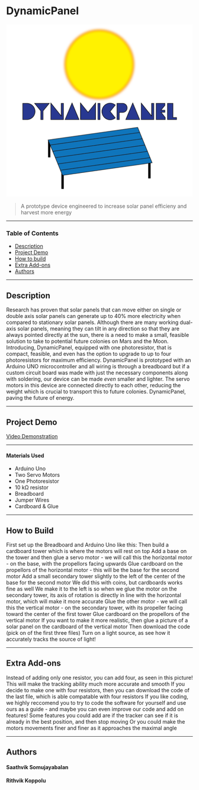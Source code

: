 # DynamicPanel
![alt text](https://github.com/saathvikS/DynamicPanel/blob/main/Pictures/DynamicPanel%20Logo-01.png "DynamicPanel")

> A prototype device engineered to increase solar panel efficieny and harvest more energy

---

### Table of Contents

- [Description](#Description)
- [Project Demo](#Project-Demo)
- [How to build](#How-to-Build)
- [Extra Add-ons](#Extra-Add-ons)
- [Authors](#Authors)

---


## Description

Research has proven that solar panels that can move either on single or double axis solar panels can generate up to 40% more electricity when compared to
stationary solar panels. Although there are many working dual-axis solar panels, meaning they can tilt in any direction so that they are always pointed directly at the sun, 
there is a need to make a small, feasible solution to take to potential future colonies on Mars and the Moon. Introducing, DynamicPanel, equipped with one photoresistor, that is 
compact, feasible, and even has the option to upgrade to up to four photoresistors for maximum efficiency. DynamicPanel is prototyped with an Arduino UNO microcontroller and all 
wiring is through a breadboard but if a custom circuit board was made with just the necessary components along with soldering, our device can be made _even_ smaller and lighter.
The servo motors in this device are connected directly to each other, reducing the weight which is crucial to transport this to future colonies. DynamicPanel, paving the future 
of energy.

---

## Project Demo

[Video Demonstration](https://youtu.be/u812sUwD2QE)

---


#### Materials Used
   - Arduino Uno
   - Two Servo Motors
   - One Photoresistor
   - 10 kΩ resistor
   - Breadboard
   - Jumper Wires
   - Cardboard & Glue
---
## How to Build

First set up the Breadboard and Arduino Uno like this:
Then build a cardboard tower which is where the motors will rest on top
Add a base on the tower and then glue a servo motor - we will call this the horizontal motor - on the base, with the propellors facing upwards
Glue cardboard on the propellors of the horizontal motor - this will be the base for the second motor
Add a small secondary tower slightly to the left of the center of the base for the second motor 
We did this with coins, but cardboards works fine as well
We make it to the left is so when we glue the motor on the secondary tower, its axis of rotation is directly in line with the horizontal motor, which will make it more accurate
Glue the other motor - we will call this the vertical motor - on the secondary tower, with its propeller facing toward the center of the first tower
Glue cardboard on the propellors of the vertical motor
If you want to make it more realistic, then glue a picture of a solar panel on the cardboard of the vertical motor
Then download the code (pick on of the first three files)
Turn on a light source, as see how it accurately tracks the source of light!

---

## Extra Add-ons

Instead of adding only one resistor, you can add four, as seen in this picture!
This will make the tracking ability much more accurate and smooth
If you decide to make one with four resistors, then you can download the code of the last file, which is able compatable with four resistors
If you like coding, we highly reccomend you to try to code the software for yourself and use ours as a guide - and maybe you can even improve our code and add on features!
Some features you could add are if the tracker can see if it is already in the best position, and then stop moving
Or you could make the motors movements finer and finer as it approaches the maximal angle

---
## Authors

#### Saathvik Somujayabalan
#### Rithvik Koppolu
